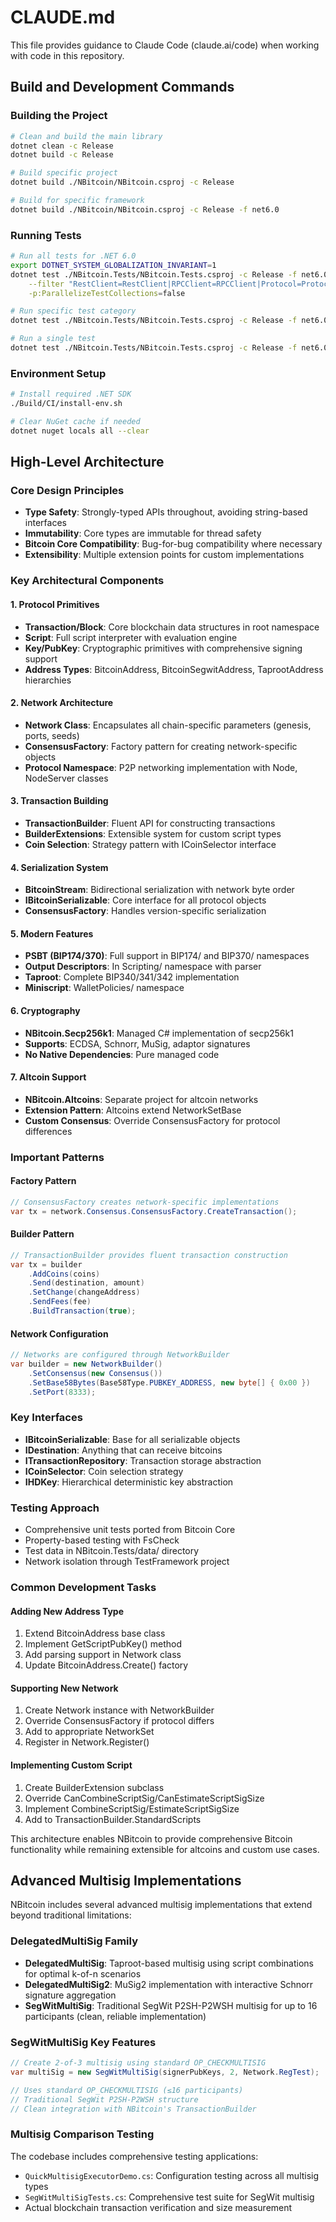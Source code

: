 # CLAUDE.md

This file provides guidance to Claude Code (claude.ai/code) when working with code in this repository.

## Build and Development Commands

### Building the Project
```bash
# Clean and build the main library
dotnet clean -c Release
dotnet build -c Release

# Build specific project
dotnet build ./NBitcoin/NBitcoin.csproj -c Release

# Build for specific framework
dotnet build ./NBitcoin/NBitcoin.csproj -c Release -f net6.0
```

### Running Tests
```bash
# Run all tests for .NET 6.0
export DOTNET_SYSTEM_GLOBALIZATION_INVARIANT=1
dotnet test ./NBitcoin.Tests/NBitcoin.Tests.csproj -c Release -f net6.0 \
    --filter "RestClient=RestClient|RPCClient=RPCClient|Protocol=Protocol|Core=Core|UnitTest=UnitTest|Altcoins=Altcoins|PropertyTest=PropertyTest" \
    -p:ParallelizeTestCollections=false

# Run specific test category
dotnet test ./NBitcoin.Tests/NBitcoin.Tests.csproj -c Release -f net6.0 --filter "Core=Core"

# Run a single test
dotnet test ./NBitcoin.Tests/NBitcoin.Tests.csproj -c Release -f net6.0 --filter "FullyQualifiedName~TestName"
```

### Environment Setup
```bash
# Install required .NET SDK
./Build/CI/install-env.sh

# Clear NuGet cache if needed
dotnet nuget locals all --clear
```

## High-Level Architecture

### Core Design Principles
- **Type Safety**: Strongly-typed APIs throughout, avoiding string-based interfaces
- **Immutability**: Core types are immutable for thread safety
- **Bitcoin Core Compatibility**: Bug-for-bug compatibility where necessary
- **Extensibility**: Multiple extension points for custom implementations

### Key Architectural Components

#### 1. Protocol Primitives
- **Transaction/Block**: Core blockchain data structures in root namespace
- **Script**: Full script interpreter with evaluation engine
- **Key/PubKey**: Cryptographic primitives with comprehensive signing support
- **Address Types**: BitcoinAddress, BitcoinSegwitAddress, TaprootAddress hierarchies

#### 2. Network Architecture
- **Network Class**: Encapsulates all chain-specific parameters (genesis, ports, seeds)
- **ConsensusFactory**: Factory pattern for creating network-specific objects
- **Protocol Namespace**: P2P networking implementation with Node, NodeServer classes

#### 3. Transaction Building
- **TransactionBuilder**: Fluent API for constructing transactions
- **BuilderExtensions**: Extensible system for custom script types
- **Coin Selection**: Strategy pattern with ICoinSelector interface

#### 4. Serialization System
- **BitcoinStream**: Bidirectional serialization with network byte order
- **IBitcoinSerializable**: Core interface for all protocol objects
- **ConsensusFactory**: Handles version-specific serialization

#### 5. Modern Features
- **PSBT (BIP174/370)**: Full support in BIP174/ and BIP370/ namespaces
- **Output Descriptors**: In Scripting/ namespace with parser
- **Taproot**: Complete BIP340/341/342 implementation
- **Miniscript**: WalletPolicies/ namespace

#### 6. Cryptography
- **NBitcoin.Secp256k1**: Managed C# implementation of secp256k1
- **Supports**: ECDSA, Schnorr, MuSig, adaptor signatures
- **No Native Dependencies**: Pure managed code

#### 7. Altcoin Support
- **NBitcoin.Altcoins**: Separate project for altcoin networks
- **Extension Pattern**: Altcoins extend NetworkSetBase
- **Custom Consensus**: Override ConsensusFactory for protocol differences

### Important Patterns

#### Factory Pattern
```csharp
// ConsensusFactory creates network-specific implementations
var tx = network.Consensus.ConsensusFactory.CreateTransaction();
```

#### Builder Pattern
```csharp
// TransactionBuilder provides fluent transaction construction
var tx = builder
    .AddCoins(coins)
    .Send(destination, amount)
    .SetChange(changeAddress)
    .SendFees(fee)
    .BuildTransaction(true);
```

#### Network Configuration
```csharp
// Networks are configured through NetworkBuilder
var builder = new NetworkBuilder()
    .SetConsensus(new Consensus())
    .SetBase58Bytes(Base58Type.PUBKEY_ADDRESS, new byte[] { 0x00 })
    .SetPort(8333);
```

### Key Interfaces
- **IBitcoinSerializable**: Base for all serializable objects
- **IDestination**: Anything that can receive bitcoins
- **ITransactionRepository**: Transaction storage abstraction
- **ICoinSelector**: Coin selection strategy
- **IHDKey**: Hierarchical deterministic key abstraction

### Testing Approach
- Comprehensive unit tests ported from Bitcoin Core
- Property-based testing with FsCheck
- Test data in NBitcoin.Tests/data/ directory
- Network isolation through TestFramework project

### Common Development Tasks

#### Adding New Address Type
1. Extend BitcoinAddress base class
2. Implement GetScriptPubKey() method
3. Add parsing support in Network class
4. Update BitcoinAddress.Create() factory

#### Supporting New Network
1. Create Network instance with NetworkBuilder
2. Override ConsensusFactory if protocol differs
3. Add to appropriate NetworkSet
4. Register in Network.Register()

#### Implementing Custom Script
1. Create BuilderExtension subclass
2. Override CanCombineScriptSig/CanEstimateScriptSigSize
3. Implement CombineScriptSig/EstimateScriptSigSize
4. Add to TransactionBuilder.StandardScripts

This architecture enables NBitcoin to provide comprehensive Bitcoin functionality while remaining extensible for altcoins and custom use cases.

## Advanced Multisig Implementations

NBitcoin includes several advanced multisig implementations that extend beyond traditional limitations:

### DelegatedMultiSig Family
- **DelegatedMultiSig**: Taproot-based multisig using script combinations for optimal k-of-n scenarios
- **DelegatedMultiSig2**: MuSig2 implementation with interactive Schnorr signature aggregation
- **SegWitMultiSig**: Traditional SegWit P2SH-P2WSH multisig for up to 16 participants (clean, reliable implementation)

### SegWitMultiSig Key Features
```csharp
// Create 2-of-3 multisig using standard OP_CHECKMULTISIG
var multiSig = new SegWitMultiSig(signerPubKeys, 2, Network.RegTest);

// Uses standard OP_CHECKMULTISIG (≤16 participants)
// Traditional SegWit P2SH-P2WSH structure
// Clean integration with NBitcoin's TransactionBuilder
```

### Multisig Comparison Testing
The codebase includes comprehensive testing applications:
- `QuickMultisigExecutorDemo.cs`: Configuration testing across all multisig types
- `SegWitMultiSigTests.cs`: Comprehensive test suite for SegWit multisig
- Actual blockchain transaction verification and size measurement